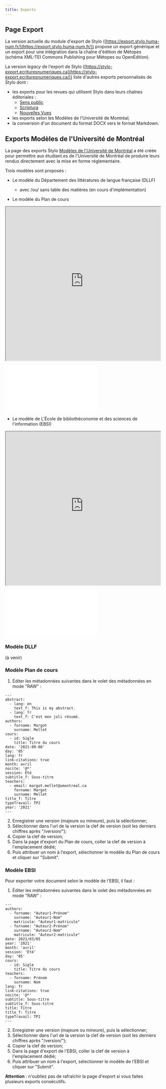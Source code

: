 ```yaml
---
title: Exports
---
```


## Page Export

La version actuelle du module d'export de Stylo ([https://export.stylo.huma-num.fr/](https://export.stylo.huma-num.fr/)) propose un export générique et un export pour une intégration dans la chaîne d'édition de Métopes (schéma XML-TEI Commons Publishing pour Métopes ou OpenEdition).<!-- et enfin un export spécifique pour la revue _Sens public_.-->

La version _legacy_ de l'export de Stylo ([https://stylo-export.ecrituresnumeriques.ca](https://stylo-export.ecrituresnumeriques.ca/)) liste d'autres exports personnalisés de Stylo dont : 

- les exports pour les revues qui utilisent Stylo dans leurs chaînes éditoriales : 
     - [Sens public](http://sens-public.org/)
     - [Scriptura](https://www.facebook.com/RevueScriptura/)
     - [Nouvelles Vues](https://nouvellesvues.org/presentation-de-la-revue/)
- les exports selon les Modèles de l'Université de Montréal;
- la conversion d'un document du format DOCX vers le format Markdown.

## Exports Modèles de l'Université de Montréal 

La page des exports Stylo [Modèles de l'Université de Montréal](https://stylo-export.ecrituresnumeriques.ca/exportudem.html) a été créée pour permettre aux étudiant.es de l'Université de Montréal de produire leurs rendus directement avec la mise en forme réglementaire. 

Trois modèles sont proposés : 

- Le modèle du Département des littératures de langue française (DLLF)
  -  avec /ou/ sans table des matières (en cours d'implémentation)

- Le modèle du Plan de cours 

<iframe src="http://stylo-doc.ecrituresnumeriques.ca/fr_FR/pages/uploads/pdf/testPlanCours.pdf" title="testPlanCours" width="100%" height="500" allowfullscreen></iframe>

![Ouvrir dans nouvelle page](uploads/pdf/testPlanCours.pdf)


- Le modèle de L'École de bibliothéconomie et des sciences de l'information (EBSI)

<iframe src="http://stylo-doc.ecrituresnumeriques.ca/fr_FR/pages/uploads/pdf/test.pdf" title="testEBSI" width="100%" height="500" allowfullscreen></iframe> 

![Ouvrir dans nouvelle page](uploads/pdf/test.pdf)


### Modèle DLLF
(à venir)

### Modèle Plan de cours

1. Éditer les métadonnées suivantes dans le volet des métadonnées en mode "RAW" :

```
---
abstract:
  - lang: en
    text_f: This is my abstract.
  - lang: fr
    text_f: C'est mon joli résumé.
authors:
  - forname: Margot
    surname: Mellet
cours:
  - id: Sigle
    title: Titre du cours
date: '2021-09-08'
day: '05'
lang: fr
link-citations: true
month: avril
nocite: '@*'
session: Été
subtitle_f: Sous-titre
teachers:
  - email: margot.mellet@umontreal.ca
    forname: Margot
    surname: Mellet
title_f: Titre
typeTravail: TP2
year: '2021'
---
```
2. Enregistrer une version (majeure ou mineure), puis la sélectionner;
3. Sélectionner dans l'url de la version la clef de version (soit les derniers chiffres après "/version/");
4. Copier la clef de version;
5. Dans la page d'export du Plan de cours, coller la clef de version à l'emplacement dédié;
6. Puis attribuer un nom à l'export, sélectionner le modèle du Plan de cours et cliquer sur "Submit".

### Modèle EBSI 

Pour exporter votre document selon le modèle de l'EBSI, il faut : 

1. Éditer les métadonnées suivantes dans le volet des métadonnées en mode "RAW" :

```
---
authors:
  - forname: "Auteur1-Prénom"
    surname: "Auteur1-Nom"
    matricule: "Auteur1-matricule"
  - forname: "Auteur2-Prénom"
    surname: "Auteur2-Nom"
    matricule: "Auteur2-matricule"
date: 2021/03/05
year: '2021'
month: 'avril'
session: 'Été'
day: '05'
cours:
  - id: Sigle
    title: Titre du cours
teachers: 
  - forname: Prénom
    surname: Nom
lang: fr
link-citations: true
nocite: '@*'
subtitle: Sous-titre
subtitle_f: Sous-titre
title: Titre
title_f: Titre
typeTravail: TP2
---
```

2. Enregistrer une version (majeure ou mineure), puis la sélectionner;
3. Sélectionner dans l'url de la version la clef de version (soit les derniers chiffres après "/version/");
4. Copier la clef de version;
5. Dans la page d'export de l'EBSI, coller la clef de version à l'emplacement dédié;
6. Puis attribuer un nom à l'export, sélectionner le modèle de l'EBSI et cliquer sur "Submit".

**Attention** : n'oubliez pas de rafraîchir la page d'export si vous faites plusieurs exports consécutifs.
